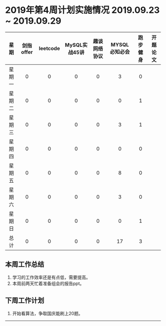 

# 2019年第4周计划实施情况  2019.09.23 ~ 2019.09.29

 星期  | 剑指offer | leetcode | MySQL实战45讲  | 趣谈网络协议 | MYSQL必知必会 | 跑步健身 | 开题论文 
:----: |:--------:|:--------:|:-------------:|:------------:|:----: |:-------:|:--------:
星期一 |     0     |    0     |      0        |      0      |    3   |    0    |          |
星期二 |     0     |    0     |      0        |      0      |    0   |    1    |          |
星期三 |     0     |    0     |      0        |      0      |    3   |    1    |    		|
星期四 |     0     |    0     |      0        |      0      |    0   |    0    |        	|
星期五 |     0     |    0     |      0        |      0      |    8   |    0    |    		|
星期六 |     0     |    0     |      0        |      0      |    3   |    0    |    		|  
星期日 |     0     |    0     |      0        |      0      |    0   |    1    |     		|
总计   |     0     |    0     |      0        |      0      |    17   |    3    |    		|
 
## 本周工作总结
1. 学习的工作效率还是有点低，需要提高。
2. 本周前两天忙着准备组会的报告ppt。
## 下周工作计划
1. 开始看算法，争取国庆能刷上20题。

<hr />